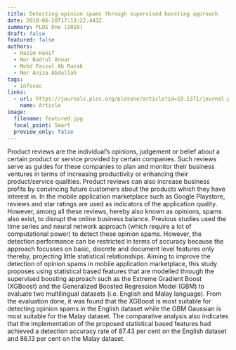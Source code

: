 ```yaml
---
title: Detecting opinion spams through supervised boosting approach
date: 2018-06-20T17:13:22.443Z
summary: PLOS One (2018)
draft: false
featured: false
authors:
  - Hazim Hanif
  - Nor Badrul Anuar
  - Mohd Faizal Ab Razak
  - Nor Aniza Abdullah
tags:
  - infosec
links:
  - url: https://journals.plos.org/plosone/article?id=10.1371/journal.pone.0198884
    name: Article
image:
  filename: featured.jpg
  focal_point: Smart
  preview_only: false
---
```

Product reviews are the individual’s opinions, judgement or belief about a certain product or service provided by certain companies. Such reviews serve as guides for these companies to plan and monitor their business ventures in terms of increasing productivity or enhancing their product/service qualities. Product reviews can also increase business profits by convincing future customers about the products which they have interest in. In the mobile application marketplace such as Google Playstore, reviews and star ratings are used as indicators of the application quality. However, among all these reviews, hereby also known as opinions, spams also exist, to disrupt the online business balance. Previous studies used the time series and neural network approach (which require a lot of computational power) to detect these opinion spams. However, the detection performance can be restricted in terms of accuracy because the approach focusses on basic, discrete and document level features only thereby, projecting little statistical relationships. Aiming to improve the detection of opinion spams in mobile application marketplace, this study proposes using statistical based features that are modelled through the supervised boosting approach such as the Extreme Gradient Boost (XGBoost) and the Generalized Boosted Regression Model (GBM) to evaluate two multilingual datasets (i.e. English and Malay language). From the evaluation done, it was found that the XGBoost is most suitable for detecting opinion spams in the English dataset while the GBM Gaussian is most suitable for the Malay dataset. The comparative analysis also indicates that the implementation of the proposed statistical based features had achieved a detection accuracy rate of 87.43 per cent on the English dataset and 86.13 per cent on the Malay dataset.